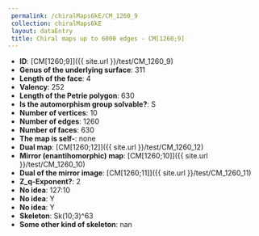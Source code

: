 ```yaml
--- 
 permalink: /chiralMaps6kE/CM_1260_9 
 collection: chiralMaps6kE
 layout: dataEntry
 title: Chiral maps up to 6000 edges - CM[1260;9]
---
```


- **ID**: [CM[1260;9]]({{ site.url }}/test/CM_1260_9)
- **Genus of the underlying surface**: 311
- **Length of the face**: 4
- **Valency**: 252
- **Length of the Petrie polygon**: 630
- **Is the automorphism group solvable?**: S
- **Number of vertices**: 10
- **Number of edges**: 1260
- **Number of faces**: 630
- **The map is self-**: none
- **Dual map**: [CM[1260;12]]({{ site.url }}/test/CM_1260_12)
- **Mirror (enantihomorphic) map**: [CM[1260;10]]({{ site.url }}/test/CM_1260_10)
- **Dual of the mirror image**: [CM[1260;11]]({{ site.url }}/test/CM_1260_11)
- **Z_q-Exponent?**: 2
- **No idea**:  127:10
- **No idea**: Y
- **No idea**: Y
- **Skeleton**: Sk(10;3)^63
- **Some other kind of skeleton**: nan
